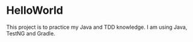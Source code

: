 # HelloWorld
This project is to practice my Java and TDD knowledge. I am using Java, TestNG and Gradle.

